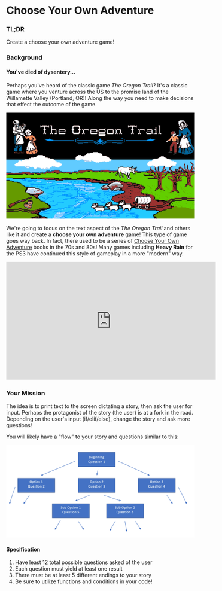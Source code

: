 # Choose Your Own Adventure
### TL;DR
Create a choose your own adventure game!

### Background
#### You've died of dysentery...

Perhaps you've heard of the classic game *The Oregon Trail*? It's a classic game where you venture across the US to the promise land of the Willamette Valley (Portland, OR)! Along the way you need to make decisions that effect the outcome of the game.

![oregontrail.png](oregontrail.png)

We're going to focus on the text aspect of the *The Oregon Trail* and others like it and create a **choose your own adventure** game! This type of game goes way back. In fact, there used to be a series of <a href="https://en.wikipedia.org/wiki/Choose_Your_Own_Adventure" target="blank"> Choose Your Own Adventure</a> books in the 70s and 80s! Many games including **Heavy Rain** for the PS3 have continued this style of gameplay in a more "modern" way.

<iframe width="560" height="315" src="https://www.youtube.com/embed/hRR-ssPdmWY" frameborder="0" allow="autoplay; encrypted-media" allowfullscreen></iframe>

### Your Mission

The idea is to print text to the screen dictating a story, then ask the user for input. Perhaps the protagonist of the story (the user) is at a fork in the road. Depending on the user's input (if/elif/else), change the story and ask more questions!

You will likely have a "flow" to your story and questions similar to this:

![flow.png](flow.png)

#### Specification

1. Have least 12 total possible questions asked of the user
2. Each question must yield at least one result
3. There must be at least 5 different endings to your story
4. Be sure to utilize functions and conditions in your code!
